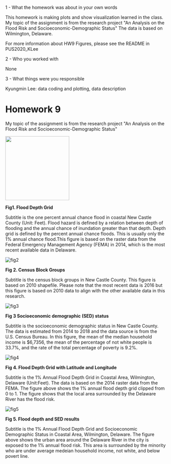 
1 - What the homework was about in your own words

This homework is making plots and show visualization learned in the class. 
My topic of the assignment is from the research project "An Analysis on the Flood Risk and Socioeconomic-Demographic Status" 
The data is based on Wilmington, Delaware. 

For more information about HW9 Figures, please see the README in PUS2020_KLee 

2 - Who you worked with

None

3 - What things were you responsible

Kyungmin Lee: data coding and plotting, data description


# Homework 9 
My topic of the assignment is from the research project "An Analysis on the Flood Risk and Socioeconomic-Demographic Status" 

<div>
<img width="200" src="https://user-images.githubusercontent.com/60155597/100699609-7015ed80-3369-11eb-9cf6-5cc07f6dc199.png">
</div>


**Fig1. Flood Depth Grid** 

Subtitle is the one percent annual chance flood in coastal New Castle County (Unit: Feet). Flood hazard is defined by a relation between depth of flooding and the annual chance of inundation greater than that depth. Depth grid is defined by the percent annual chance floods. This is usually only the 1% annual chance flood.This figure is based on the raster data from the Federal Emergency Management Agency (FEMA) in 2014, which is the most recent available data in Delaware.



![fig2](https://user-images.githubusercontent.com/60155597/98707548-2891d800-234e-11eb-81f7-7596d83f48e9.png)

**Fig 2. Census Block Groups** 

Subtitle is the census block groups in New Castle County. This figure is based on 2010 shapefile. Please note that the most recent data is 2016 but this figure is based on 2010 data to align with the other available data in this research. 



![fig3](https://user-images.githubusercontent.com/60155597/98707549-292a6e80-234e-11eb-9108-dfe297f0732e.png)

**Fig 3 Socioeconomic demographic (SED) status** 

Subtitle is the socioeconomic demographic status in New Castle County. The data is estimated from 2014 to 2018 and the data source is from the U.S. Census Bureau. In this figure, the mean of the median household income is $6,7356, the mean of the percentage of not white people is 33.7%, and the rate of the total percentage of poverty is 9.2%.  



![fig4](https://user-images.githubusercontent.com/60155597/98707550-292a6e80-234e-11eb-8ccc-3fcc61768180.png)

**Fig 4. Flood Depth Grid with Latitude and Longitude** 

Subtitle is the 1% Annual Flood Depth Grid in Coastal Area, Wilmington, Delaware (Unit:Feet). The data is based on the 2014 raster data from the FEMA. The figure above shows the 1% annual flood depth grid clipped from 0 to 1. The figure shows that the local area surrounded by the Delaware River has the flood risk. 



![fig5](https://user-images.githubusercontent.com/60155597/98707553-29c30500-234e-11eb-8477-df9744aff9a2.png)

**Fig 5. Flood depth and SED results** 

Subtitle is the 1% Annual Flood Depth Grid and Socioeconomic Demographic Status in Coastal Area, Wilmington, Delaware. The figure above shows the urban area around the Delaware River in the city is exposed to the 1% annual flood risk. This area is surrounded by the minority who are under average medeian household income, not white, and below povert line. 



